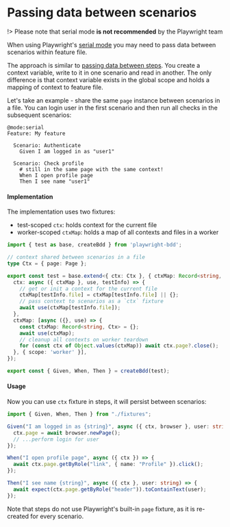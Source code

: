 # Passing data between scenarios

!> Please note that serial mode **is not recommended** by the Playwright team

When using Playwright's [serial mode](https://playwright.dev/docs/test-parallel#serial-mode) you may need to pass data between scenarios within feature file.

The approach is similar to [passing data between steps](writing-steps/passing-data-between-steps.md).
You create a context variable, write to it in one scenario and read in another.
The only difference is that context variable exists in the global scope and holds a mapping of context to feature file.

Let's take an example - share the same `page` instance between scenarios in a file. You can login user in the first scenario and then run all checks in the subsequent scenarios:

```gherkin
@mode:serial
Feature: My feature

  Scenario: Authenticate
    Given I am logged in as "user1"

  Scenario: Check profile
    # still in the same page with the same context!
    When I open profile page
    Then I see name "user1"
```

#### Implementation
The implementation uses two fixtures:

- test-scoped `ctx`: holds context for the current file
- worker-scoped `ctxMap`: holds a map of all contexts and files in a worker

```ts
import { test as base, createBdd } from 'playwright-bdd';

// context shared between scenarios in a file
type Ctx = { page: Page };

export const test = base.extend<{ ctx: Ctx }, { ctxMap: Record<string, Ctx> }>({
  ctx: async ({ ctxMap }, use, testInfo) => {
    // get or init a context for the current file
    ctxMap[testInfo.file] = ctxMap[testInfo.file] || {};
    // pass context to scenarios as a `ctx` fixture
    await use(ctxMap[testInfo.file]);
  },
  ctxMap: [async ({}, use) => {
    const ctxMap: Record<string, Ctx> = {};
    await use(ctxMap);
    // cleanup all contexts on worker teardown
    for (const ctx of Object.values(ctxMap)) await ctx.page?.close();
  }, { scope: 'worker' }],
});

export const { Given, When, Then } = createBdd(test);
```

#### Usage
Now you can use `ctx` fixture in steps, it will persist between scenarios:

```ts
import { Given, When, Then } from "./fixtures";

Given("I am logged in as {string}", async ({ ctx, browser }, user: string) => {
  ctx.page = await browser.newPage();
  // ...perform login for user
});

When("I open profile page", async ({ ctx }) => {
  await ctx.page.getByRole("link", { name: "Profile" }).click();
});

Then("I see name {string}", async ({ ctx }, user: string) => {
  await expect(ctx.page.getByRole("header")).toContainText(user);
});
```

Note that steps do not use Playwright's built-in `page` fixture, as it is re-created for every scenario.